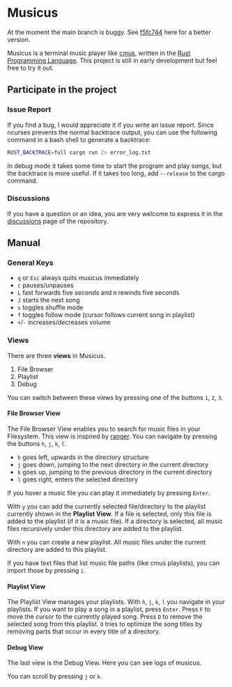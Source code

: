 # Musicus

At the moment the main branch is buggy. See [f5fc744](f5fc7445b923963e2d4660aee190f0282b7cf3f3) here for a better version.

Musicus is a terminal music player like [cmus](https://github.com/cmus/cmus),
written in the [Rust Programming Language](https://www.rust-lang.org/learn).
This project is still in early development but feel free to try it out.

## Participate in the project

### Issue Report
If you find a bug, I would appreciate it if you write an issue report.
Since ncurses prevents the normal backtrace output, you can use the following command
in a bash shell to generate a backtrace:
```bash
RUST_BACKTRACE=full cargo run 2> error_log.txt
```

In debug mode it takes some time to start the program and play songs, but the backtrace is more useful.
If it takes too long, add `--release` to the cargo command.

### Discussions
If you have a question or an idea, you are very welcome to express it in the
[discussions](https://github.com/Bluemi/musicus_rs/discussions) page of the repository.

## Manual

### General Keys
- `q` or `Esc` always quits musicus immediately
- `c` pauses/unpauses
- `L` fast forwards five seconds and `H` rewinds five seconds
- `J` starts the next song
- `s` toggles shuffle mode
- `f` toggles follow mode (cursor follows current song in playlist)
- `+`/`-` increases/decreases volume

### Views
There are three **views** in Musicus.
1. File Browser
2. Playlist
3. Debug

You can switch between these views by pressing one of the buttons `1`, `2`, `3`.

#### File Browser View
The File Browser View enables you to search for music files in your Filesystem.
This view is inspired by [ranger](https://github.com/ranger/ranger). You can navigate
by pressing the buttons `h`, `j`, `k`, `l`.

- `h` goes left, upwards in the directory structure
- `j` goes down, jumping to the next directory in the current directory
- `k` goes up, jumping to the previous directory in the current directory
- `l` goes right, enters the selected directory

If you hover a music file you can play it immediately by pressing `Enter`.

With `y` you can add the currently selected file/directory to the playlist currently
shown in the **Playlist View**. If a file is selected, only this file is added to the
playlist (if it is a music file). If a directory is selected, all music files recursively
under this directory are added to the playlist.

With `n` you can create a new playlist. All music files under the current directory are
added to this playlist.

If you have text files that list music file paths (like cmus playlists),
you can import those by pressing `i`.

#### Playlist View
The Playlist View manages your playlists. With `h`, `j`, `k`, `l` you navigate in your
playlists. If you want to play a song in a playlist, press `Enter`.
Press `F` to move the cursor to the currently played song. Press `D` to remove the selected song from this playlist.
`O` tries to optimize the song titles by removing parts that occur in every title of a directory.

#### Debug View
The last view is the Debug View. Here you can see logs of musicus.

You can scroll by pressing `j` or `k`.

